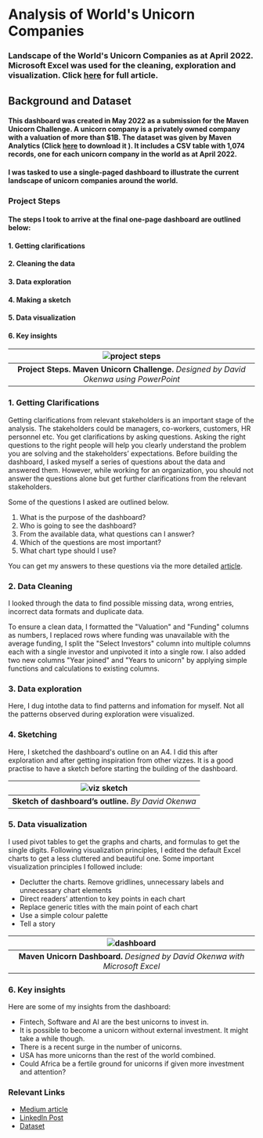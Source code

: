 # **Analysis of World's Unicorn Companies**

### Landscape of the World's Unicorn Companies as at April 2022. Microsoft Excel was used for the cleaning, exploration and visualization. Click [here](https://davidokenwa.medium.com/thoughts-behind-beautiful-dashboards-9fb8b24d9f6d) for full article.

## **Background and Dataset**
#### This dashboard was created in May 2022 as a submission for the Maven Unicorn Challenge. A unicorn company is a privately owned company with a valuation of more than $1B. The dataset was given by Maven Analytics (Click [here](https://maven-datasets.s3.amazonaws.com/Unicorn+Companies/Unicorn+Companies.zip) to download it ). It includes a CSV table with 1,074 records, one for each unicorn company in the world as at April 2022.

#### I was tasked to use a single-paged dashboard  to illustrate the current landscape of unicorn companies around the world.

### **Project Steps**

#### The steps I took to arrive at the final one-page dashboard are outlined below:
#### 1. Getting clarifications
#### 2. Cleaning the data
#### 3. Data exploration
#### 4. Making a sketch
#### 5. Data visualization
#### 6. Key insights

| ![project steps](https://github.com/davidokenwa/Landscape_of_World-s_Unicorns_2022/blob/main/project_steps.png) | 
| :--------: | 
| **Project Steps. Maven Unicorn Challenge.** _Designed by David Okenwa using PowerPoint_  |

### **1. Getting Clarifications**

Getting clarifications from relevant stakeholders is an important stage of the analysis. The stakeholders could be managers, co-workers, customers, HR personnel etc. You get clarifications by asking questions. Asking the right questions to the right people will help you clearly understand the problem you are solving and the stakeholders’ expectations. Before building the dashboard, I asked myself a series of questions about the data and answered them. However, while working for an organization, you should not answer the questions alone but get further clarifications from the relevant stakeholders. 

Some of the questions I asked are outlined below. 
1. What is the purpose of the dashboard?
2. Who is going to see the dashboard?
3. From the available data, what questions can I answer?
4. Which of the questions are most important?
5. What chart type should I use?

You can get my answers to these questions via the more detailed [article](https://davidokenwa.medium.com/thoughts-behind-beautiful-dashboards-9fb8b24d9f6d).


### **2. Data Cleaning**
I looked through the data to find possible missing data, wrong entries, incorrect data formats and duplicate data. 

To ensure a clean data, I formatted the "Valuation" and "Funding" columns as numbers, I replaced rows where funding was unavailable with the average funding, I split the "Select Investors" column into multiple columns each with a single investor and unpivoted it into a single row. I also added two new columns "Year joined" and "Years to unicorn" by applying simple functions and calculations to existing columns. 


### **3. Data exploration**

Here, I dug intothe data to find patterns and infomation for myself. Not all the patterns observed during exploration were visualized.

### **4. Sketching**

Here, I sketched the dashboard's outline on an A4. I did this after exploration and after getting inspiration from other vizzes. It is a good practise to have a sketch before starting the building of the dashboard.

| ![viz sketch](https://github.com/davidokenwa/Landscape_of_World-s_Unicorns_2022/blob/main/viz%20sketch_5.jpg) | 
| :--------: | 
| **Sketch of dashboard’s outline.** _By David Okenwa_  |


### **5. Data visualization**

I used pivot tables to get the graphs and charts, and formulas to get the single digits. Following visualization principles, I edited the default Excel charts to get a less cluttered and beautiful one. Some important visualization principles I followed include:

* Declutter the charts. Remove gridlines, unnecessary labels and unnecessary chart elements
* Direct readers’ attention to key points in each chart
* Replace generic titles with the main point of each chart
* Use a simple colour palette
* Tell a story

| ![dashboard](https://github.com/davidokenwa/Landscape_of_World-s_Unicorns_2022/blob/main/Unicorn_dashboard.png) | 
| :--------: | 
| **Maven Unicorn Dashboard.** _Designed by David Okenwa with Microsoft Excel_  |

### **6. Key insights**

Here are some of my insights from the dashboard:

* Fintech,  Software and AI are the best unicorns to invest in.
* It is possible to become a unicorn without external investment. It might take a while though.
* There is a recent surge in the number of unicorns.
* USA has more unicorns than the rest of the world combined.
* Could Africa be a fertile ground for unicorns if given more investment and attention?


### **Relevant Links**

* [Medium article](https://davidokenwa.medium.com/thoughts-behind-beautiful-dashboards-9fb8b24d9f6d)
* [LinkedIn Post](https://www.linkedin.com/posts/david-okenwa_david-okenwa-maven-unicorn-challenge-activity-6927624440948092928-wJd9?utm_source=linkedin_share&utm_medium=member_desktop_web)
* [Dataset](https://www.mavenanalytics.io/data-playground)
